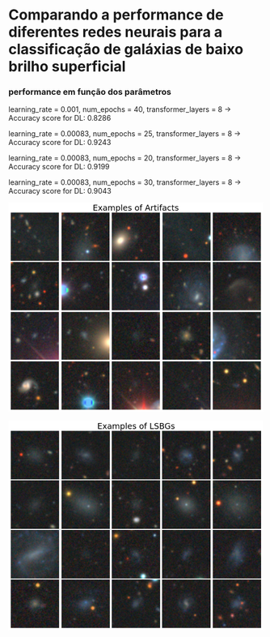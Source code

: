 # Comparando a performance de diferentes redes neurais para a classificação de galáxias de baixo brilho superficial

### performance em função dos parâmetros

learning_rate = 0.001, num_epochs = 40, transformer_layers = 8 -> Accuracy score for DL: 0.8286

learning_rate = 0.00083, num_epochs = 25, transformer_layers = 8 -> Accuracy score for DL: 0.9243

learning_rate = 0.00083, num_epochs = 20, transformer_layers = 8 -> Accuracy score for DL: 0.9199

learning_rate = 0.00083, num_epochs = 30, transformer_layers = 8 -> Accuracy score for DL: 0.9043


![alt text](https://github.com/Manuelstv/VIT-LSBGs/blob/main/img_artifacts.png?raw=true)

![alt text](https://github.com/Manuelstv/VIT-LSBGs/blob/main/img_lsbgs.png?raw=true)
